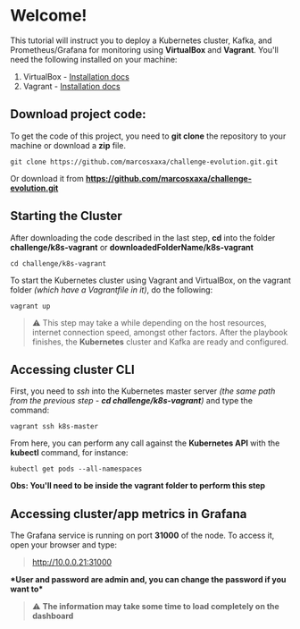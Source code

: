 # Welcome!

This tutorial will instruct you to deploy a Kubernetes cluster, Kafka, and Prometheus/Grafana for monitoring using **VirtualBox** and **Vagrant**.
You'll need the following installed on your machine:

1.  VirtualBox - [Installation docs](https://www.virtualbox.org/wiki/Downloads)
2.  Vagrant - [Installation docs](https://www.vagrantup.com/downloads)

## Download project code:

To get the code of this project, you need to **git clone** the repository to your machine or download a **zip** file.

```
git clone https://github.com/marcosxaxa/challenge-evolution.git.git
```

Or download it from **https://github.com/marcosxaxa/challenge-evolution.git**

## Starting the Cluster

After downloading the code described in the last step, **cd** into the folder **challenge/k8s-vagrant** or **downloadedFolderName/k8s-vagrant**

```
cd challenge/k8s-vagrant
```

To start the Kubernetes cluster using Vagrant and VirtualBox, on the vagrant folder _(which have a Vagrantfile in it)_, do the following:

```
vagrant up
```

> :warning: This step may take a while depending on the host resources, internet connection speed, amongst other factors. After the playbook finishes, the **Kubernetes** cluster and Kafka are ready and configured.

## Accessing cluster CLI

First, you need to _ssh_ into the Kubernetes master server _(the same path from the previous step - **cd challenge/k8s-vagrant**)_ and type the command:

```
vagrant ssh k8s-master
```

From here, you can perform any call against the **Kubernetes API** with the **kubectl** command, for instance:

```
kubectl get pods --all-namespaces
```

**Obs: You'll need to be inside the vagrant folder to perform this step**

## Accessing cluster/app metrics in Grafana

The Grafana service is running on port **31000** of the node. To access it, open your browser and type:

> http://10.0.0.21:31000

**\*User and password are **admin** and, you can change the password if you want to\***

> :warning: **The information may take some time to load completely on the dashboard**
